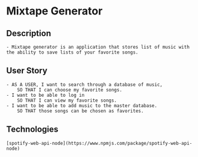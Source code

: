 # Mixtape Generator

## Description
    - Mixtape generator is an application that stores list of music with the ability to save lists of your favorite songs. 

## User Story
    - AS A USER, I want to search through a database of music,
        SO THAT I can choose my favorite songs.
    - I want to be able to log in 
        SO THAT I can view my favorite songs.
    - I want to be able to add music to the master database.
        SO THAT those songs can be chosen as favorites.

## Technologies
    [spotify-web-api-node](https://www.npmjs.com/package/spotify-web-api-node)
